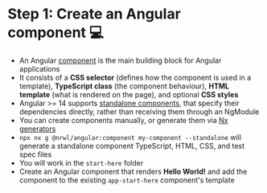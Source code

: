 # Step 1: Create an Angular component 💻

<div class="dense">

- An Angular [component](https://angular.io/guide/component-overview) is the main building block for Angular applications
- It consists of a **CSS selector** (defines how the component is used in a template), **TypeScript class** (the component behaviour), **HTML template** (what is rendered on the page), and optional **CSS styles**
- Angular >= 14 supports [standalone components](https://angular.io/guide/standalone-components), that specify their dependencies directly, rather than receiving them through an NgModule
- You can create components manually, or generate them via [Nx generators](https://nx.dev/packages/angular/generators/component)
- `npx nx g @nrwl/angular:component my-component --standalone` will generate a standalone component TypeScript, HTML, CSS, and test spec files
- You will work in the `start-here` folder
- Create an Angular component that renders **Hello World!** and add the component to the existing `app-start-here` component's template

</div>
